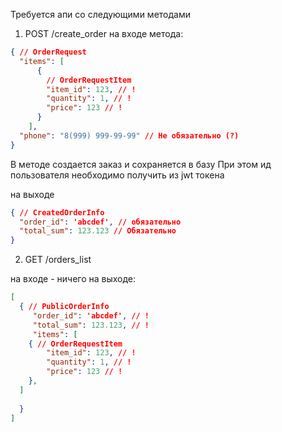 

Требуется апи со следующими методами

1. POST /create_order
на входе метода:
```json
{ // OrderRequest
  "items": [
      {
        // OrderRequestItem
        "item_id": 123, // !
        "quantity": 1, // !
        "price": 123 // !
      }
    ], 
  "phone": "8(999) 999-99-99" // Не обязательно (?)
}
```

В методе создается заказ и сохраняется в базу
При этом ид пользователя необходимо получить из jwt токена


на выходе
```json
{ // CreatedOrderInfo
  "order_id": 'abcdef', // обязательно
  "total_sum": 123.123 // Обязательно
}
```


2. GET /orders_list

на входе - ничего
на выходе:
```json
[
  { // PublicOrderInfo
     "order_id": 'abcdef', // !
     "total_sum": 123.123, // !
     "items": [
    { // OrderRequestItem
        "item_id": 123, // !
        "quantity": 1, // !
        "price": 123 // !
    },
  ]
    
  }
]
```